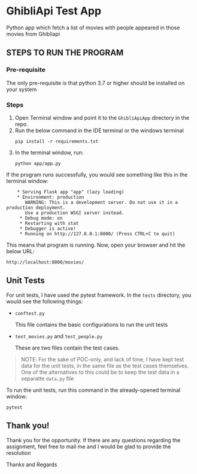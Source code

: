 # GhibliApi Test App
Python app which fetch a list of movies with people appeared in those movies from Ghibliapi
## STEPS TO RUN THE PROGRAM  ##

### Pre-requisite
The only pre-requisite is that python 3.7 or higher should be installed on your system

### Steps

1. Open Terminal window and point it to the ```GhibliApiApp``` directory in the repo.
2. Run the below command in the IDE terminal or the windows terminal
   ```
   pip install -r requirements.txt
   ```
3. In the terminal window, run:
    ```
   python app/app.py
   ```

If the program runs successfully, you would see something like this in the terminal window:
    
```
    * Serving Flask app "app" (lazy loading)
    * Environment: production
       WARNING: This is a development server. Do not use it in a production deployment.
       Use a production WSGI server instead.
     * Debug mode: on
     * Restarting with stat
     * Debugger is active!
     * Running on http://127.0.0.1:8000/ (Press CTRL+C to quit)
```

This means that program is running. Now, open your browser and hit the below URL:
    
```
http://localhost:8000/movies/
```

## Unit Tests

For unit tests, I have used the pytest framework. In the ```tests``` directory, you would see the following things:

- ```conftest.py```

    This file contains the basic configurations to run the unit tests


- ```test_movies.py``` and ```test_people.py```

    These are two files contain the test cases.

> NOTE: For the sake of POC-only, and lack of time, I have kept test data for the unit tests, in the same file as the test cases themselves. One of the alternatives to this could be to keep the test data in a separatte ```data.py``` file

To run the unit tests, run this command in the already-opened terminal window:
```
pytest
```

## Thank you!
Thank you for the opportunity. If there are any questions regarding the assignment, feel free to mail me and I would be glad to provide the resolution


Thanks and Regards
